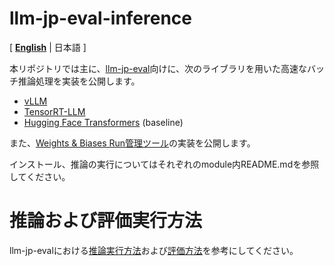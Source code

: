 # llm-jp-eval-inference
[ [**English**](./README_en.md) | 日本語 ]

本リポジトリでは主に、[llm-jp-eval](https://github.com/llm-jp-eval/llm-jp-eval)向けに、次のライブラリを用いた高速なバッチ推論処理を実装を公開します。

- [vLLM](./llm-jp-eval-inference/vllm/)
- [TensorRT-LLM](./llm-jp-eval-inference/trtllm/)
- [Hugging Face Transformers](./llm-jp-eval-inference/transformers) (baseline)

また、[Weights & Biases Run管理ツール](./llm-jp-eval-inference/wandb_run_management)の実装を公開します。

インストール、推論の実行についてはそれぞれのmodule内README.mdを参照してください。


# 推論および評価実行方法

llm-jp-evalにおける[推論実行方法](https://github.com/llm-jp/llm-jp-eval?tab=readme-ov-file#推論実行方法)および[評価方法](https://github.com/llm-jp/llm-jp-eval?tab=readme-ov-file#評価方法)を参考にしてください。
